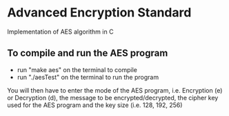 # Advanced Encryption Standard
Implementation of AES algorithm in C

## To compile and run the AES program

 - run "make aes" on the terminal to compile
 - run "./aesTest" on the terminal to run the program
 
You will then have to enter the mode of the AES program, i.e. Encryption (e) or Decryption (d), the message to be encrypted/decrypted, the cipher key used for the AES program and the key size (i.e. 128, 192, 256)

